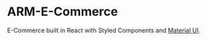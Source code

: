 # ARM-E-Commerce

E-Commerce built in React with Styled Components and [Material UI](https://material-ui.com/).
